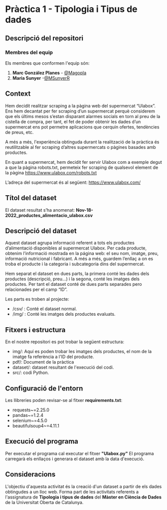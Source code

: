 # Pràctica 1 - Tipologia i Tipus de dades

## Descripció del repositori

### Membres del equip
Els membres que conformen l'equip són:

1. **Marc González Planes** - [@Magopla](https://github.com/Magopla)</li>
2. **Maria Sunyer** -[@MSunyerR](https://github.com/MSunyerR)</li>


## Context
Hem decidit realitzar scraping a la pàgina web del supermercat “Ulabox”. Ens hem decantat per fer scraping d’un supermercat perquè considerem que els últims mesos s’estan disparant alarmes socials en torn al preu de la cistella de compra, per tant, el fet de poder obtenir les dades d’un supermercat ens pot permetre aplicacions que cerquin ofertes, tendències de preus, etc.

A més a més, l'experiència obtinguda durant la realització de la pràctica és reutilitzable al fer scraping d’altres supermercats o pàgines basades amb productes.

En quant a supermercat, hem decidit fer servir Ulabox com a exemple degut a que la pàgina robots.txt, permeteix fer scraping de qualsevol element de la pàgina https://www.ulabox.com/robots.txt

L’adreça del supermercat és al següent:
https://www.ulabox.com/

## Títol del dataset
El dataset resultat s’ha anomenat:
**Nov-18-2022_productes_alimentacio_ulabox.csv**

## Descripció del dataset
Aquest dataset agrupa informació referent a tots els productes d’alimentació disponibles al supermercat Ulabox. Per cada producte, obtenim l’informació mostrada en la página web:  el seu nom, imatge, preu, informació nutricional i fabricant. A més a més, guardem l’enllaç a on es troba el producte i la categoria i subcategoria dins del supermercat.

Hem separat el dataset en dues parts, la primera conté les dades dels productes (descripció, preu…) i la segona, conté les imatges dels productes. Per tant el dataset conté de dues parts separades pero relacionades per el camp “ID”.

Les parts es troben al projecte:
- /csv/ : Conté el dataset normal.
- /img/ : Conté les imatges dels productes evaluats.


## Fitxers i estructura
En el nostre repositori es pot trobar la següent estructura:

- img/: Aquí es poden trobar les imatges dels productes, el nom de la imatge fa referència a l'ID del producte.
- pdf/: Document de la pràctica
- dataset/: dataset resultant de l'execució del codi.
- src/: codi Python.


## Configuració de l'entorn
Les llibreries poden revisar-se al fitxer **requirements.txt**:

- requests~=2.25.0
- pandas~=1.2.4
- selenium~=4.5.0
- beautifulsoup4~=4.11.1

## Execució del programa
Per executar el programa cal executar el fitxer **"Ulabox.py"**
El programa carregarà els enllaços i generara el dataset amb la data d'execució.

## Consideracions
L'objectiu d'aquesta activitat és la creació d'un dataset a partir de els dades obtingudes a un lloc web.
Forma part de les activitats referents a l'assignatura de **Tipologia i tipus de dades** del **Màster en Ciència de Dades** de la Universitat Oberta de Catalunya.

